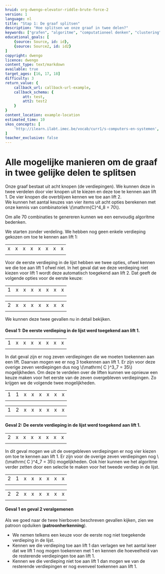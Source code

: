 ```yaml
---
hruid: org-dwengo-elevator-riddle-brute-force-2
version: 1
language: nl
title: "Stap 1: De graaf splitsen"
description: "Hoe splitsen we onze graaf in twee delen?"
keywords: ["grafen", "algoritme", "computationeel denken", "clustering", "datastructuur", "brute force"]
educational_goals: [
    {source: Source, id: id}, 
    {source: Source2, id: id2}
]
copyright: dwengo
licence: dwengo
content_type: text/markdown
available: true
target_ages: [16, 17, 18]
difficulty: 3
return_value: {
    callback_url: callback-url-example,
    callback_schema: {
        att: test,
        att2: test2
    }
}
content_location: example-location
estimated_time: 10
skos_concepts: [
    'http://ilearn.ilabt.imec.be/vocab/curr1/s-computers-en-systemen', 
]
teacher_exclusive: false
---
```


# Alle mogelijke manieren om de graaf in twee gelijke delen te splitsen

Onze graaf bestaat uit acht knopen (de verdiepingen). We kunnen deze in twee verdelen door vier knopen uit te kiezen en deze toe te kennen aan lift 1. De vier knopen die overblijven kennen we toe aan lift 2.  
We kunnen het aantal keuzes van vier items uit acht opties berekenen met onze kennis van combinatoriek \\(\mathrm{C}^4_8 = 70\\).

Om alle 70 combinaties te genereren kunnen we een eenvoudig algoritme bedenken.

We starten zonder verdeling. We hebben nog geen enkele verdieping gekozen om toe te kennen aan lift 1:

|   |   |   |   |   |   |   |   |
| - | - | - | - | - | - | - | - |
| x | x | x | x | x | x | x | x |
|   |   |   |   |   |   |   |   |

Voor de eerste verdieping in de lijst hebben we twee opties, ofwel kennen we die toe aan lift 1 ofwel niet. In het geval dat we deze verdieping niet kiezen voor lift 1 wordt deze automatisch toegekend aan lift 2. Dat geeft de volgende opties voor de eerste keuze:


|   |   |   |   |   |   |   |   |
| - | - | - | - | - | - | - | - |
| 1 | x | x | x | x | x | x | x |
|   |   |   |   |   |   |   |   |

|   |   |   |   |   |   |   |   |
| - | - | - | - | - | - | - | - |
| 2 | x | x | x | x | x | x | x |
|   |   |   |   |   |   |   |   |

We kunnen deze twee gevallen nu in detail bekijken.

#### Geval 1: De eerste verdieping in de lijst werd toegekend aan lift 1.

|   |   |   |   |   |   |   |   |
| - | - | - | - | - | - | - | - |
| 1 | x | x | x | x | x | x | x |
|   |   |   |   |   |   |   |   |

In dat geval zijn er nog zeven verdiepingen die we moeten toekennen aan een lift. Daarvan mogen we er nog 3 toekennen aan lift 1. Er zijn voor deze overige zeven verdiepingen dus nog \\(\mathrm{ C }^3_7 = 35\\) mogelijkheden. Om deze te verdelen over de liften kunnen we opnieuw een keuze maken voor het eerste van de zeven overgebleven verdiepingen. Zo krijgen we de volgende twee mogelijkheden.


|   |   |   |   |   |   |   |   |
| - | - | - | - | - | - | - | - |
| 1 | 1 | x | x | x | x | x | x |
|   |   |   |   |   |   |   |   |

|   |   |   |   |   |   |   |   |
| - | - | - | - | - | - | - | - |
| 1 | 2 | x | x | x | x | x | x |
|   |   |   |   |   |   |   |   |

#### Geval 2: De eerste verdieping in de lijst werd toegekend aan lift 1.

|   |   |   |   |   |   |   |   |
| - | - | - | - | - | - | - | - |
| 2 | x | x | x | x | x | x | x |
|   |   |   |   |   |   |   |   |

In dit geval mogen we uit de overgebleven verdiepingen er nog vier kiezen om toe te kennen aan lift 1. Er zijn voor de overige zeven verdiepingen nog \\(\mathrm{ C }^4_7 = 35\\) mogelijkheden. Ook hier kunnen we het algoritme verder zetten door een selectie te maken voor het tweede verdiep in de lijst.

|   |   |   |   |   |   |   |   |
| - | - | - | - | - | - | - | - |
| 2 | 1 | x | x | x | x | x | x |
|   |   |   |   |   |   |   |   |

|   |   |   |   |   |   |   |   |
| - | - | - | - | - | - | - | - |
| 2 | 2 | x | x | x | x | x | x |
|   |   |   |   |   |   |   |   |

#### Geval 1 en geval 2 veralgemenen

Als we goed naar de twee hierboven beschreven gevallen kijken, zien we patroon opduiken (**patroonherkenning**).
- We nemen telkens een keuze voor de eerste nog niet toegekende verdieping in de lijst. 
- Kennen we die verdieping toe aan lift 1 dan verlagen we het aantal keer dat we lift 1 nog mogen toekennen met 1 en kennen die hoeveelheid van de resterende verdiepingen toe aan lift 1.
- Kennen we die verdieping niet toe aan lift 1 dan mogen we van de resterende verdiepingen er nog evenveel toekennen aan lift 1.
